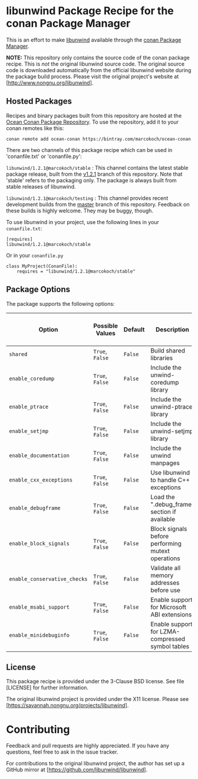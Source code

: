 # libunwind Package Recipe for the conan Package Manager

This is an effort to make [libunwind](http://www.nongnu.org/libunwind/)
available through the [conan Package Manager](https://conan.io/).

**NOTE:**
This repository only contains the source code of the conan package recipe.
This is *not* the original libunwind source code.
The original source code is downloaded automatically
from the official libunwind website
during the package build process.
Please visit the original project's website at [http://www.nongnu.org/libunwind].


## Hosted Packages

Recipes and binary packages built from this repository are hosted at the
[Ocean Conan Package Repository](https://bintray.com/marcokoch/ocean-conan).
To use the repository, add it to your conan remotes like this:

    conan remote add ocean-conan https://bintray.com/marcokoch/ocean-conan

There are two channels of this package recipe
which can be used in 'conanfile.txt' or 'conanfile.py':

`libunwind/1.2.1@marcokoch/stable`
: This channel contains the latest stable package release,
  built from the
  [v1.2.1](https://github.com/MarcoKoch/conan-libunwind/tree/v1.2.1)
  branch of this repository.
  Note that 'stable' refers to the packaging only. The package is always built
  from stable releases of libunwind.

`libunwind/1.2.1@marcokoch/testing`
: This channel provides recent development builds from the
  [master](https://github.com/MarcoKoch/conan-libunwind/tree/master)
  branch of this repository.
  Feedback on these builds is highly welcome.
  They may be buggy, though.

To use libunwind in your project,
use the following lines in your `conanfile.txt`:

    [requires]
    libunwind/1.2.1@marcokoch/stable

Or in your `conanfile.py`

    class MyProject(ConanFile):
        requires = "libunwind/1.2.1@marcokoch/stable"


## Package Options

The package supports the following options:

| Option                       | Possible Values | Default | Description                                       | Equivalent libunwind configure script option |
|------------------------------|-----------------|---------|---------------------------------------------------|----------------------------------------------|
| `shared`                     | `True`, `False` | `False` | Build shared libraries                            | `--enable-shared`                            |
| `enable_coredump`            | `True`, `False` | `False` | Include the unwind-coredump library               | `--enable-coredump`                          |
| `enable_ptrace`              | `True`, `False` | `False` | Include the unwind-ptrace library                 | `--enable-ptrace`                            |
| `enable_setjmp`              | `True`, `False` | `False` | Include the unwind-setjmp library                 | `--enable-setjmp`                            |
| `enable_documentation`       | `True`, `False` | `False` | Include the unwind manpages                       | `--enable-documentation`                     |
| `enable_cxx_exceptions`      | `True`, `False` | `False` | Use libunwind to handle C++ exceptions            | `--enable-cxx-exceptions`                    |
| `enable_debugframe`          | `True`, `False` | `False` | Load the ".debug_frame" section if available      | `--enable-debugframe`                        |
| `enable_block_signals`       | `True`, `False` | `False` | Block signals before performing mutext operations | `--enable-block-signals`                     |
| `enable_conservative_checks` | `True`, `False` | `False` | Validate all memory addresses before use          | `--enable-conservative-checks`               |
| `enable_msabi_support`       | `True`, `False` | `False` | Enable support for Microsoft ABI extensions       | `--enable-msabi-support`                     |
| `enable_minidebuginfo`       | `True`, `False` | `False` | Enable support for LZMA-compressed symbol tables  | `--enable-minidebuginfo`                     |


## License

This package recipe is provided under the 3-Clause BSD license.
See file [LICENSE] for further information.

The original libunwind project is provided under the X11 license.
Please see [https://savannah.nongnu.org/projects/libunwind].


# Contributing

Feedback and pull requests are highly appreciated.
If you have any questions, feel free to ask in the issue tracker.

For contributions to the original libunwind project,
the author has set up a GitHub mirror at [https://github.com/libunwind/libunwind].
